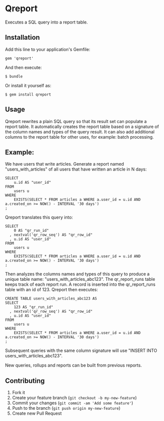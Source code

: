 # Qreport

Executes a SQL query into a report table.

## Installation

Add this line to your application's Gemfile:

    gem 'qreport'

And then execute:

    $ bundle

Or install it yourself as:

    $ gem install qreport

## Usage

Qreport rewrites a plain SQL query so that its result set can populate a report table.
It automatically creates the report table based on a signature of the column names and types of the query result.
It can also add additional columns to the report table for other uses, for example: batch processing.

## Example:

We have users that write articles.
Generate a report named "users_with_articles" of all users that have written an article in N days:

    SELECT
        u.id AS "user_id"
    FROM
        users u
    WHERE 
        EXISTS(SELECT * FROM articles a WHERE a.user_id = u.id AND a.created_on >= NOW() - INTERVAL '30 days')
    ;

Qreport translates this query into:

    SELECT
        0 AS "qr_run_id"
      , nextval('qr_row_seq') AS "qr_row_id"
      , u.id AS "user_id"
    FROM
        users u
    WHERE 
        EXISTS(SELECT * FROM articles a WHERE a.user_id = u.id AND a.created_on >= NOW() - INTERVAL '30 days')
    ;

Then analyzes the columns names and types of this query to produce a unique table name: "users_with_articles_abc123".
The qr_report_runs table keeps track of each report run.
A record is inserted into the qr_report_runs table with an id of 123.
Qreport then executes:

    CREATE TABLE users_with_articles_abc123 AS
    SELECT
        123 AS "qr_run_id"
      , nextval('qr_row_seq') AS "qr_row_id"
      , u.id AS "user_id"
    FROM
        users u
    WHERE 
        EXISTS(SELECT * FROM articles a WHERE a.user_id = u.id AND a.created_on >= NOW() - INTERVAL '30 days')
    ;

Subsequent queries with the same column signature will use "INSERT INTO users_with_articles_abc123".

New queries, rollups and reports can be built from previous reports.

## Contributing

1. Fork it
2. Create your feature branch (`git checkout -b my-new-feature`)
3. Commit your changes (`git commit -am 'Add some feature'`)
4. Push to the branch (`git push origin my-new-feature`)
5. Create new Pull Request
